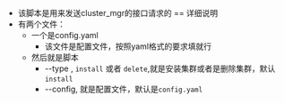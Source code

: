 * 该脚本是用来发送cluster_mgr的接口请求的
== 详细说明
* 有两个文件：
  * 一个是config.yaml
    * 该文件是配置文件，按照yaml格式的要求填就行
  * 然后就是脚本
    * --type , `install` 或者 `delete`,就是安装集群或者是删除集群，默认`install`
    * --config, 就是配置文件，默认是`config.yaml`
